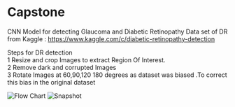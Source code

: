 # Capstone
CNN Model for detecting Glaucoma and Diabetic Retinopathy 
Data set of DR from Kaggle : https://www.kaggle.com/c/diabetic-retinopathy-detection

Steps for DR detection </br>
1 Resize and crop Images to extract Region Of Interest.</br>
2 Remove dark and corrupted Images </br>
3 Rotate Images at 60,90,120 180 degrees as dataset was biased .To correct this bias in the original dataset </br>




![Flow Chart](https://github.com/deep-kiran/Capstone/blob/master/Screenshot_20180903-210040-01.jpeg)
![Snapshot](https://github.com/deep-kiran/Capstone/blob/master/Screenshot_20180903-214711-01.jpeg)
